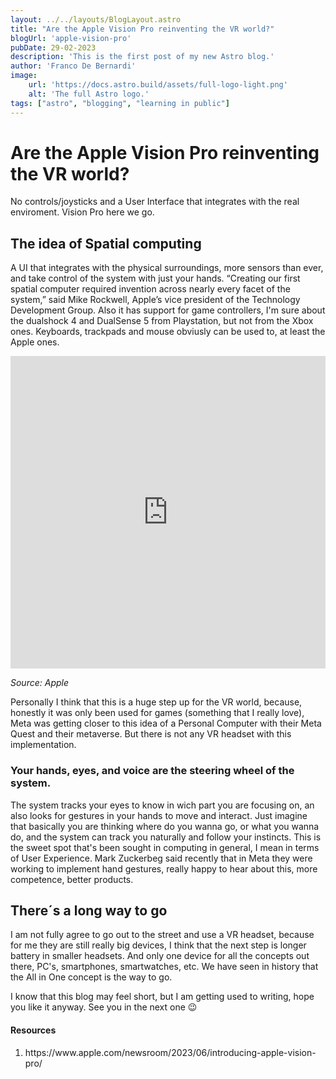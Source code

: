 ```yaml
---
layout: ../../layouts/BlogLayout.astro
title: "Are the Apple Vision Pro reinventing the VR world?"
blogUrl: 'apple-vision-pro'
pubDate: 29-02-2023
description: 'This is the first post of my new Astro blog.'
author: 'Franco De Bernardi'
image:
    url: 'https://docs.astro.build/assets/full-logo-light.png'
    alt: 'The full Astro logo.'
tags: ["astro", "blogging", "learning in public"]
---
```

# Are the Apple Vision Pro reinventing the VR world?

No controls/joysticks and a User Interface that integrates with the real enviroment. Vision Pro here we go.

## The idea of Spatial computing

A UI that integrates with the physical surroundings, more sensors than ever, and take control of the system with just your hands.
“Creating our first spatial computer required invention across nearly every facet of the system,” said Mike Rockwell, Apple’s vice president of the Technology Development Group.
Also it has support for game controllers, I'm sure about the dualshock 4 and DualSense 5 from Playstation, but not from the Xbox ones. Keyboards, trackpads and mouse obviusly can be used to, at least the Apple ones.

<iframe width="100%" height="500"src="https://www.youtube.com/embed/aJ8lLdo6x_8" style="border:none"></iframe> 

*Source: Apple*

Personally I think that this is a huge step up for the VR world, because, honestly it was only been used for games (something that I really love), Meta was getting closer to this idea of a Personal Computer with their Meta Quest and their metaverse. But there is not any VR headset with this implementation.

### Your hands, eyes, and voice are the steering wheel of the system.

The system tracks your eyes to know in wich part you are focusing on, an also looks for gestures in your hands to move and interact. Just imagine that basically you are thinking where do you wanna go, or what you wanna do, and the system can track you naturally and follow your instincts. This is the sweet spot that's been sought in computing in general, I mean in terms of User Experience.
Mark Zuckerbeg said recently that in Meta they were working to implement hand gestures, really happy to hear about this, more competence, better products.

## There´s a long way to go

I am not fully agree to go out to the street and use a VR headset, because for me they are still really big devices, I think that the next step is longer battery in smaller headsets. And only one device for all the concepts out there, PC's, smartphones, smartwatches, etc.
We have seen in history that the All in One concept is the way to go.

I know that this blog may feel short, but I am getting used to writing, hope you like it anyway. See you in the next one 😉

#### Resources

<ol class="resources">
<li>https://www.apple.com/newsroom/2023/06/introducing-apple-vision-pro/</li>
</ol>